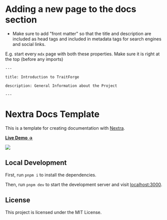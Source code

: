 # Adding a new page to the docs section

- Make sure to add "front matter" so that the title and description are included as head tags and included in metadata tags for search engines and social links.

E.g. start every `mdx` page with both these properties. Make sure it is right at the top (before any imports)

```
---

title: Introduction to TraitForge

description: General Information about the Project

---
```

# Nextra Docs Template

This is a template for creating documentation with [Nextra](https://nextra.site).

[**Live Demo →**](https://nextra-docs-template.vercel.app)

[![](.github/screenshot.png)](https://nextra-docs-template.vercel.app)

## Local Development

First, run `pnpm i` to install the dependencies.

Then, run `pnpm dev` to start the development server and visit [localhost:3000](http://localhost:3000).

## License

This project is licensed under the MIT License.
